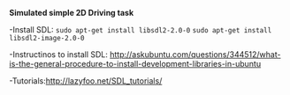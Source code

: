 **Simulated simple 2D Driving task**

-Install SDL:
`sudo apt-get install libsdl2-2.0-0`
`sudo apt-get install libsdl2-image-2.0-0`

-Instructinos to install SDL: http://askubuntu.com/questions/344512/what-is-the-general-procedure-to-install-development-libraries-in-ubuntu

-Tutorials:http://lazyfoo.net/SDL_tutorials/
